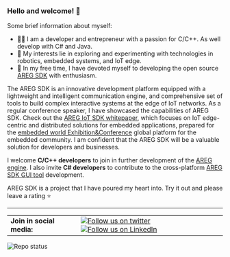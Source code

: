 ### Hello and welcome! 👋

Some brief information about myself:
- 👨‍💻 I am a developer and entrepreneur with a passion for C/C++. As well develop with C# and Java.
- 👀 My interests lie in exploring and experimenting with technologies in robotics, embedded systems, and IoT edge.
- 🚀 In my free time, I have devoted myself to developing the open source [AREG SDK](https://github.com/aregtech/areg-sdk) with enthusiasm.

The AREG SDK is an innovative development platform equipped with a lightweight and intelligent communication engine, and comprehensive set of tools to build complex interactive systems at the edge of IoT networks. As a regular conference speaker, I have showcased the capabilities of AREG SDK. Check out the [AREG IoT SDK whitepaper](https://github.com/aregtech/aregtech/blob/main/docs/areg-sdk-distributed-services-whitepaper.pdf), which focuses on IoT edge-centric and distributed solutions for embedded applications, prepared for the [embedded world Exhibition&Conference](https://www.embedded-world.de/) global platform for the embedded community. I am confident that the AREG SDK will be a valuable solution for developers and businesses.

I welcome **C/C++ developers** to join in further development of the [AREG engine](https://github.com/aregtech/areg-sdk). I also invite **C# developers** to contribute to the cross-platform [AREG SDK GUI tool](https://github.com/aregtech/areg-sdk-tools) development.

AREG SDK is a project that I have poured my heart into. Try it out and please leave a rating ⭐

---

<table>
  <tr>
    <td><strong>Join in social media:</strong></td>
    <td><a href="https://twitter.com/intent/follow?screen_name=aregtech"><img src="https://img.shields.io/twitter/follow/aregtech.svg?style=social" alt="Follow us on twitter"/></a> &nbsp; <a href="https://www.linkedin.com/company/aregtech/"><img src="https://img.shields.io/badge/LinkedIn-Aregtech-blue?style=flat&logo=linkedin&logoColor=b0c0c0&labelColor=363D44" alt="Follow us on LinkedIn"/></a></td>
  </tr>
</table>
<!-- img src="https://gpvc.arturio.dev/aregtech" alt="Viewers"/> &nbsp; <img src="https://img.shields.io/github/downloads/aregtech/areg-sdk/total.svg"/ -->

![Repo status](https://github-readme-stats-one-bice.vercel.app/api?username=aregtech&theme=blue-green&show_icons=true)
